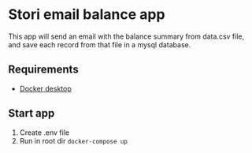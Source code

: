 # Stori email balance app

This app will send an email with the balance summary from data.csv file, and save each record from that file in a mysql database.

## Requirements

- [Docker desktop](https://docs.docker.com/desktop/)

## Start app

1. Create .env file
2. Run in root dir
   `docker-compose up`
